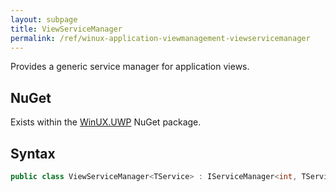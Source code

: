 ```yaml
---
layout: subpage
title: ViewServiceManager
permalink: /ref/winux-application-viewmanagement-viewservicemanager
---
```


Provides a generic service manager for application views.

## NuGet

Exists within the [WinUX.UWP](https://www.nuget.org/packages/WinUX.UWP/) NuGet package.

## Syntax

```csharp
public class ViewServiceManager<TService> : IServiceManager<int, TService>
```